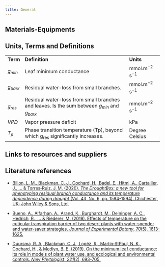 ```yaml
---
title: General
---
```


## Materials-Equipments

## Units, Terms and Definitions

<table>
  <tr>
   <td><strong>Term</strong>
   </td>
   <td><strong>Definition</strong>
   </td>
   <td><strong>Units</strong>
   </td>
  </tr>
  <tr>
   <td><em>g<sub>min</sub></em>
   </td>
   <td>Leaf minimum conductance
   </td>
   <td>mmol.m<sup>−2</sup> s<sup>−1</sup>
   </td>
  </tr>
  <tr>
   <td><em>g<sub>bark</sub></em>
   </td>
   <td>Residual water-loss from small branches.
   </td>
   <td>mmol.m<sup>−2</sup> s<sup>−1</sup>
   </td>
  </tr>
  <tr>
   <td><em>g<sub>res</sub></em>
   </td>
   <td>Residual water-loss from small branches and leaves. Is the sum between <em>g<sub>min</sub></em> and <em>g<sub>bark </sub></em>
   </td>
   <td>mmol.m<sup>−2</sup> s<sup>−1</sup>
   </td>
  </tr>
  <tr>
   <td><em>VPD</em>
   </td>
   <td>Vapor pressure deficit
   </td>
   <td>kPa
   </td>
  </tr>
  <tr>
   <td><em>T<sub>p</sub></em>
   </td>
   <td>Phase transition temperature (Tp), beyond which g<sub>res</sub> significantly increases.
   </td>
   <td>Degree Celsius
   </td>
  </tr>
</table>


## Links to resources and suppliers


## Literature references

+ [Billon, L. M., Blackman, C. J., Cochard, H., Badel, E., Hitmi, A., Cartailler, J., ... & Torres‐Ruiz, J. M. (2020). _The DroughtBox: a new tool for phenotyping residual branch conductance and its temperature dependence during drought_ (Vol. 43, No. 6, pp. 1584-1594). Chichester, UK: John Wiley & Sons, Ltd.](https://onlinelibrary.wiley.com/doi/full/10.1111/pce.13750)

+ [Bueno, A., Alfarhan, A., Arand, K., Burghardt, M., Deininger, A. C., Hedrich, R., ... & Riederer, M. (2019). Effects of temperature on the cuticular transpiration barrier of two desert plants with water-spender and water-saver strategies. _Journal of Experimental Botany_, _70_(5), 1613-1625.](https://watermark.silverchair.com/erz018.pdf?token=AQECAHi208BE49Ooan9kkhW_Ercy7Dm3ZL_9Cf3qfKAc485ysgAAA2YwggNiBgkqhkiG9w0BBwagggNTMIIDTwIBADCCA0gGCSqGSIb3DQEHATAeBglghkgBZQMEAS4wEQQMLrVn7295y2t46CQGAgEQgIIDGVq-rLxRfuoKpbZhY4tif3Hj0wpetwYe6SaKV2jXkcPQshwVjeja3odLk9NxQ3oAuDx1MB9-ftYB1HkfZgVlRTsq03_hiI8x0HVT05a5DhBNoUJETkS-QVyT5PTFkHCOTb1eyjM2gwG7Bm85tOXW7Yq0ieBSuY5cgBlNhCWjXpmNpqCsnYfLOxLqddKmGpm_ik1TnKgQ-TkZlVogE3EsJAls3U2S-Iu32FBDFYv7Esqi6ehvbluRULjXoCwHrXfhrGhDr8hRAjPeeTszBOYOIJVKqBwZtAJUY23jfJV1LKNWUuHWcZQ5NQgv_GQjz7vLh1EXuMzix4heiCle2S2uRsusVN1bGtKyZ7-cUmC-azNPjGvwNdzNux1vBKFNZU2UVbfb8AbYeK6sRGpCsh_RHE8gix5Bca5z4xjMmn545gufz24BkdqBDqqvCqYmDHMSUXyHr-CIDys6GgnAeZc-s5CcXsXb9QiNzMNCcykgF-yLiY7nhCK-md5J7Z0Q-FqNOXkhJNzV4-_2TuQff_14AZWS7LWEi7UokDiht2K-yZqThZ2ID1cWUw8vNv_tLkZvGTj4TyIbUrSLkc4PDHFLGRSrnyH0Tf9JFBnS3U_RykINhLCexIQ2-ik6t07v1XEWa-HY4XYAU65ctpyt47YFE07eQGV-1Ja5Ky6kqDLhRrZ0CIA3yQj1WCzo7-eFyZCQTfTB2_HWlrilxb1kmiQagNt3WJGpY5WKrRBea_y96CcqGRkm5QFyMAfk85J5jl_razWu4dhfPfQC9Y5R3NuAU_mIH8oUpPwB_WKHPjv0NBPg7e44nG4CGYgxOnG_9UgCogL_lkEBvp3m3e7ZX5laa78d01Gx9Nhc8H6dqX8cuSaDiUEjilrybwJFYlwZWBkNt_CjVKCUU_qCPuLlYoLxwE8wgEQrWUgXJ1n1zH6_qH5z3UGnR8bj9ZHF4rf-z6yQSnZ6OoSgySPFHjgDsBDanJCGOXry7zluWqLtF5I53_GxotG0Sv8dIWIne4O0aHRmPwuvyguH1qPmlxNcGR_yAxgBiPWtRvH7srE)

+ [Duursma, R. A., Blackman, C. J., Lopéz, R., Martin‐StPaul, N. K., Cochard, H., & Medlyn, B. E. (2019). On the minimum leaf conductance: its role in models of plant water use, and ecological and environmental controls. _New Phytologist_, _221_(2), 693-705.](https://nph.onlinelibrary.wiley.com/doi/pdfdirect/10.1111/nph.15395)


